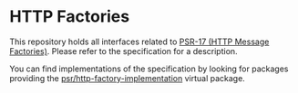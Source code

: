 HTTP Factories
==============

This repository holds all interfaces related to [PSR-17 (HTTP Message Factories)][psr-17]. Please refer to the
specification for a description.

You can find implementations of the specification by looking for packages providing the
[psr/http-factory-implementation](https://packagist.org/providers/psr/http-factory-implementation) virtual package.

[psr-17]: https://www.php-fig.org/psr/psr-17/
